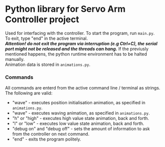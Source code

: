 # Python library for Servo Arm Controller project
Used for interfacing with the controller.
To start the program, run ```main.py```.
To exit, type "end" in the active terminal.
<br>
***Attention! do not exit the program via interruption (e.g Ctrl+C), the serial port might not be released and the threads can hang.***
If the previusly mentioned happens, the python runtime environment has to be halted manually.
<br>
Animation data is stored in ```animations.py```.
<br>
### Commands
All commands are enterd from the active command line / terminal as strings. The following are valid:
- "wave" - executes position initialisation animation, as specified in ```animations.py```.
- "wave" - executes waving animation, as specified in ```animations.py```.
- "h" or "high" - executes high value state animation, back and forth.
- "l" or "low" - executes low value state animation, back and forth.
- "debug on" and "debug off" - sets the amount of information to ask from the controller on next command.
- "end" - exits the program politely.
